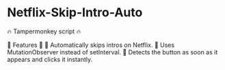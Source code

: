 # Netflix-Skip-Intro-Auto
🔥 Tampermonkey script 🔥

🚀 Features 🚀
🤢 Automatically skips intros on Netflix.
🤢 Uses MutationObserver instead of setInterval.
🤢 Detects the button as soon as it appears and clicks it instantly.
